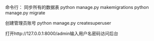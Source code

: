 命令行：
同步所有的数据表
python manage.py makemigrations
python manage.py migrate

创建管理员账号
python manage.py createsuperuser

打开http://127.0.0.1:8000/admin输入用户名密码访问后台